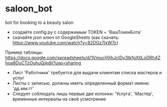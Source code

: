 # saloon_bot
 bot for booking to a beauty salon
- создайте config.py с содержимым TOKEN = 'ВашТокенБота'
- скачайте json ключ от GoogleSheets (как скачать: https://www.youtube.com/watch?v=82DGz7IxW7c)

Пример таблицы: https://docs.google.com/spreadsheets/d/1VmucIj0jhJcIDv3tkfpXtlLoDRh4Zhoa8DuCTzOuhuQ/edit?usp=sharing
- Лист 'Работники' требуется для выдачи клиентам списка мастеров и услуг
- Листы с записью, должны иметь определенный формат имени: 'дд.мм.гг'
- Следует соблюдать лишь первые две колонки: 'Услуга', 'Мастер', временные интервалы на своё усмотрение

